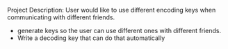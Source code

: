 Project Description: 
User would like to use different encoding keys when communicating with different friends. 
  * generate keys so the user can use different ones with different friends.
  * Write a decoding key that can do that automatically
